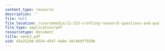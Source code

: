 ```yaml
---
content_type: resource
description: ''
file: null
file_location: /coursemedia/11-233-crafting-research-questions-and-qualitative-methodology-fall-2005/42e252b8055445474a8e3dc46df7929b_week3.pdf
file_type: application/pdf
resourcetype: Document
title: week3.pdf
uid: 42e252b8-0554-4547-4a8e-3dc46df7929b
---
```

